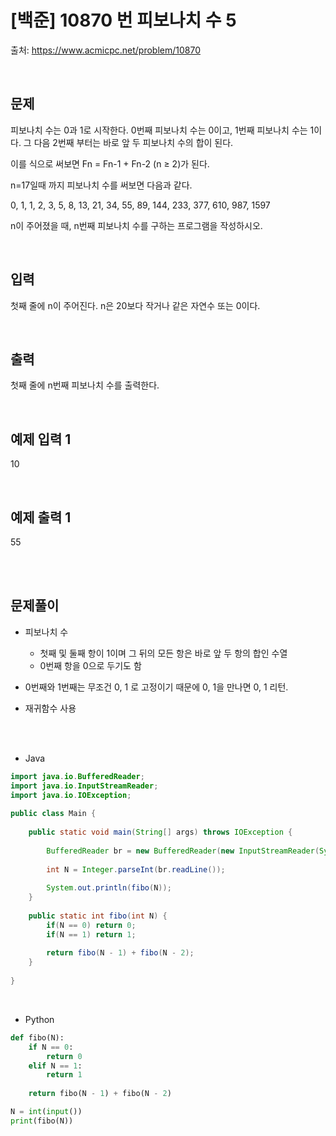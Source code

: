 # [백준] 10870 번 피보나치 수 5

출처: https://www.acmicpc.net/problem/10870

</br>

## 문제
피보나치 수는 0과 1로 시작한다. 0번째 피보나치 수는 0이고, 1번째 피보나치 수는 1이다. 그 다음 2번째 부터는 바로 앞 두 피보나치 수의 합이 된다.

이를 식으로 써보면 Fn = Fn-1 + Fn-2 (n ≥ 2)가 된다.

n=17일때 까지 피보나치 수를 써보면 다음과 같다.

0, 1, 1, 2, 3, 5, 8, 13, 21, 34, 55, 89, 144, 233, 377, 610, 987, 1597

n이 주어졌을 때, n번째 피보나치 수를 구하는 프로그램을 작성하시오.


</br>

## 입력
첫째 줄에 n이 주어진다. n은 20보다 작거나 같은 자연수 또는 0이다.

</br>

## 출력

첫째 줄에 n번째 피보나치 수를 출력한다.

</br>

## 예제 입력 1
10

</br>

## 예제 출력 1
55

</br>


 


</br>

## 문제풀이

- 피보나치 수
  - 첫째 및 둘째 항이 1이며 그 뒤의 모든 항은 바로 앞 두 항의 합인 수열
  - 0번째 항을 0으로 두기도 함

- 0번째와 1번째는 무조건 0, 1 로 고정이기 때문에 0, 1을 만나면 0, 1 리턴.
- 재귀함수 사용

<br>


<br>

- Java 

```java
import java.io.BufferedReader;
import java.io.InputStreamReader;
import java.io.IOException;
 
public class Main {
 
	public static void main(String[] args) throws IOException {
 
		BufferedReader br = new BufferedReader(new InputStreamReader(System.in));
		
		int N = Integer.parseInt(br.readLine());
        
        System.out.println(fibo(N));
    }
    
    public static int fibo(int N) {
        if(N == 0) return 0;
        if(N == 1) return 1;
        
        return fibo(N - 1) + fibo(N - 2);
    }
    
}

```

<br>

- Python

```python
def fibo(N):
    if N == 0:
        return 0
    elif N == 1:
        return 1
    
    return fibo(N - 1) + fibo(N - 2)

N = int(input())
print(fibo(N))
```
